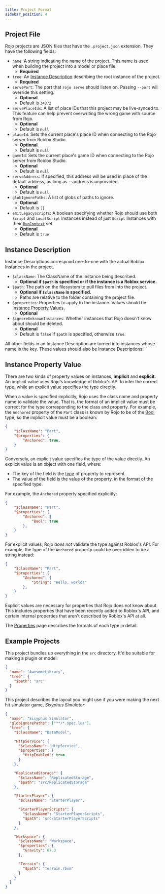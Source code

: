 ```yaml
---
title: Project Format
sidebar_position: 4
---
```


## Project File

Rojo projects are JSON files that have the `.project.json` extension. They have the following fields:

- `name`: A string indicating the name of the project. This name is used when building the project into a model or place file.
  - **Required**
- `tree`: An [Instance Description](#instance-description) describing the root instance of the project.
  - **Required**
- `servePort`: The port that `rojo serve` should listen on. Passing `--port` will override this setting.
  - **Optional**
  - Default is `34872`
- `servePlaceIds`: A list of place IDs that this project may be live-synced to. This feature can help prevent overwriting the wrong game with source from Rojo.
  - **Optional**
  - Default is `null`
- `placeId`: Sets the current place's place ID when connecting to the Rojo server from Roblox Studio.
  - **Optional**
  - Default is `null`
- `gameId`: Sets the current place's game ID when connecting to the Rojo server from Roblox Studio.
  - **Optional**
  - Default is `null`
- `serveAddress`: If specified, this address will be used in place of the default address, as long as --address is unprovided.
  - **Optional**
  - Default is `null`
- `globIgnorePaths`: A list of globs of paths to ignore.
  - **Optional**
  - Default is `[]`
- `emitLegacyScripts`: A boolean specifying whether Rojo should use both `Script` and `LocalScript` Instances instead of just `Script` Instances with their [`RunContext`](https://create.roblox.com/docs/reference/engine/classes/BaseScript#RunContext) set.
  - **Optional**
  - Default is `true`

## Instance Description

Instance Descriptions correspond one-to-one with the actual Roblox Instances in the project.

- `$className`: The ClassName of the Instance being described.
  - **Optional if `$path` is specified or if the instance is a Roblox service.**
- `$path`: The path on the filesystem to pull files from into the project.
  - **Optional if `$className` is specified.**
  - Paths are relative to the folder containing the project file.
- `$properties`: Properties to apply to the instance. Values should be [Instance Property Values](#instance-property-value).
  - **Optional**
- `$ignoreUnknownInstances`: Whether instances that Rojo doesn't know about should be deleted.
  - **Optional**
  - Default is `false` if `$path` is specified, otherwise `true`.

All other fields in an Instance Description are turned into instances whose name is the key. These values should also be Instance Descriptions!

## Instance Property Value

There are two kinds of property values on instances, **implicit** and **explicit**. An implicit value uses Rojo's knowledge of Roblox's API to infer the correct type, while an explicit value specifies the type directly.

When a value is specified implicitly, Rojo uses the class name and property name to validate the value. That is, the format of an implicit value must be correct for the type corresponding to the class and property. For example, the `Anchored` property of the `Part` class is known by Rojo to be of the [Bool](../properties#bool) type, so the implicit value must be a boolean:

```json
{
    "$className": "Part",
    "$properties": {
        "Anchored": true,
    }
}
```

Conversely, an explicit value specifies the type of the value directly. An explicit value is an object with one field, where:

- The key of the field is the [type](../properties#property-type-support) of property to represent.
- The value of the field is the value of the property, in the format of the specified type.

For example, the `Anchored` property specified explicitly:

```json
{
    "$className": "Part",
    "$properties": {
        "Anchored": {
        	"Bool": true
        },
    }
}
```

For explicit values, Rojo _does not_ validate the type against Roblox's API. For example, the type of the `Anchored` property could be overridden to be a string instead:

```json
{
    "$className": "Part",
    "$properties": {
        "Anchored": {
        	"String": "Hello, world!"
        },
    }
}
```

Explicit values are necessary for properties that Rojo does not know about. This includes properties that have been recently added to Roblox's API, and certain internal properties that aren't described by Roblox's API at all.

The [Properties](../properties) page describes the formats of each type in detail.

## Example Projects

This project bundles up everything in the `src` directory. It'd be suitable for making a plugin or model:

```json
{
  "name": "AwesomeLibrary",
  "tree": {
    "$path": "src"
  }
}
```

This project describes the layout you might use if you were making the next hit simulator game, _Sisyphus Simulator_:

```json
{
  "name": "Sisyphus Simulator",
  "globIgnorePaths": ["**/*.spec.lua"],
  "tree": {
    "$className": "DataModel",

    "HttpService": {
      "$className": "HttpService",
      "$properties": {
        "HttpEnabled": true
      }
    },

    "ReplicatedStorage": {
      "$className": "ReplicatedStorage",
      "$path": "src/ReplicatedStorage"
    },

    "StarterPlayer": {
      "$className": "StarterPlayer",

      "StarterPlayerScripts": {
        "$className": "StarterPlayerScripts",
        "$path": "src/StarterPlayerScripts"
      }
    },

    "Workspace": {
      "$className": "Workspace",
      "$properties": {
        "Gravity": 67.3
      },

      "Terrain": {
        "$path": "Terrain.rbxm"
      }
    }
  }
}
```
